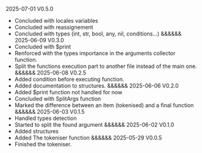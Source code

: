 2025-07-01
V0.5.0
+ Concluded with locales variables
+ Concluded with reassignement
+ Concluded with types (int, str, bool, any, nil, conditions...)
&&&&&&
2025-06-09
V0.3.0
+ Concluded with $print
+ Renforced with the types importance in the arguments collector function.
+ Split the functions execution part to another file instead of the main one.
&&&&&&
2025-06-08
V0.2.5
+ Added condition before executing function.
+ Added documentation to structures.
&&&&&&
2025-06-06
V0.2.0
+ Added $print function not handled for now
+ Concluded with SplitArgs function
+ Marked the difference between an item (tokenised) and a final function
&&&&&&
2025-06-03
V0.1.5
+ Handled types detection
+ Started to split the found argument
&&&&&&
2025-06-02
V0.1.0
+ Added structures
+ Added The tokeniser function
&&&&&&
2025-05-29
V0.0.5
+ Finished the tokeniser.